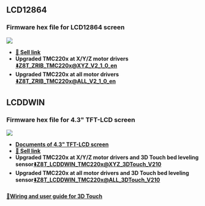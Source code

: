 ## LCD12864
### Firmware hex file for LCD12864 screen
![](../LCD12864.jpg)  
- **[:gift: Sell link](https://www.aliexpress.com/item/4001317124258.html)**  
- **Upgraded TMC220x at X/Y/Z motor drivers [:arrow_down:Z8T_ZRIB_TMC220x@XYZ_V2_1_0_en](./LCD12864/Z8T_ZRIB_TMC220x@XYZ_V2_1_0_en.zip)**
- **Upgraded TMC220x at all motor drivers [:arrow_down:Z8T_ZRIB_TMC220x@ALL_V2_1_0_en](./LCD12864/Z8T_ZRIB_TMC220x@ALL_V2_1_0_en.zip)**

## LCDDWIN  
### Firmware hex file for 4.3" TFT-LCD screen
![](../LCDDWIN.jpg) 
- **[Documents of 4.3" TFT-LCD screen](https://github.com/ZONESTAR3D/Upgrade-kit-guide/tree/main/TFT-LCD/LCD-DWIN)**   
- **[:gift: Sell link](https://www.aliexpress.com/item/1005002378065646.html)**      
- **Upgraded TMC220x at X/Y/Z motor drivers and 3D Touch bed leveling sensor[:arrow_down:Z8T_LCDDWIN_TMC220x@XYZ_3DTouch_V210](./LCDDWIN/Z8T_LCDDWIN_TMC220x@XYZ_3DTouch_V210.hex)**
- **Upgraded TMC220x at all motor drivers and 3D Touch bed leveling sensor[:arrow_down:Z8T_LCDDWIN_TMC220x@ALL_3DTouch_V210](./LCDDWIN/Z8T_LCDDWIN_TMC220x@ALL_3DTouch_V210.hex)**
#### [:book:Wiring and user guide for 3D Touch](https://github.com/ZONESTAR3D/Upgrade-kit-guide/tree/main/Bed_Leveling_Sensor/3DTouch)


 
